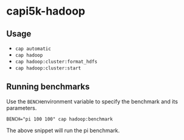 capi5k-hadoop
=================

## Usage

* ```cap automatic```
* ```cap hadoop```
* ```cap hadoop:cluster:format_hdfs```
* ```cap hadoop:cluster:start```

## Running benchmarks

Use the ```BENCH```environment variable to specify the benchmark and its parameters.


```
BENCH="pi 100 100" cap hadoop:benchmark
```
The above snippet will run the pi benchmark.
